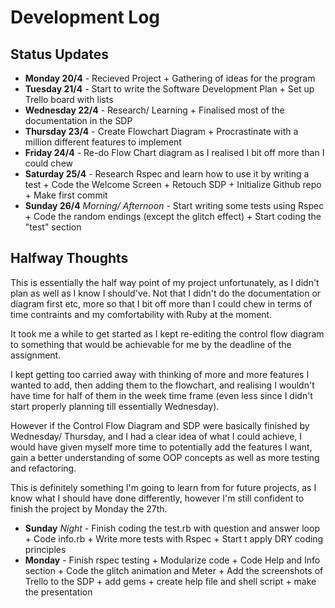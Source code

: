 # Development Log

## Status Updates
- **Monday 20/4** - Recieved Project + Gathering of ideas for the program
- **Tuesday 21/4** - Start to write the Software Development Plan + Set up Trello board with lists
- **Wednesday 22/4** - Research/ Learning + Finalised most of the documentation in the SDP
- **Thursday 23/4** - Create Flowchart Diagram + Procrastinate with a million different features to implement
- **Friday 24/4** - Re-do Flow Chart diagram as I realised I bit off more than I could chew
- **Saturday 25/4** - Research Rspec and learn how to use it by writing a test + Code the Welcome Screen + Retouch SDP + Initialize Github repo + Make first commit
- **Sunday 26/4** *Morning/ Afternoon* - Start writing some tests using Rspec + Code the random endings (except the glitch effect) + Start coding the "test" section

## Halfway Thoughts

This is essentially the half way point of my project unfortunately, as I didn't plan as well as I know I should've. Not that I didn't do the documentation or diagram first etc, more so that I bit off more than I could chew in terms of time contraints and my comfortability with Ruby at the moment. 

It took me a while to get started as I kept re-editing the control flow diagram to something that would be achievable for me by the deadline of the assignment.

I kept getting too carried away with thinking of more and more features I wanted to add, then adding them to the flowchart, and realising I wouldn't have time for half of them in the week time frame (even less since I didn't start properly planning till  essentially Wednesday).

However if the Control Flow Diagram and SDP were basically finished by Wednesday/ Thursday, and I had a clear idea of what I could achieve, I would have given myself more time to potentially add the features I want, gain a better understanding of some OOP concepts as well as more testing and refactoring.

This is definitely something I'm going to learn from for future projects, as I know what I should have done differently, however I'm still confident to finish the project by Monday the 27th.

- **Sunday** *Night* - Finish coding the test.rb with question and answer loop + Code info.rb + Write more tests with Rspec + Start t apply DRY coding principles
- **Monday** - Finish rspec testing + Modularize code + Code Help and Info section + Code the glitch animation and Meter + Add the screenshots of Trello to the SDP + add gems + create help file and shell script + make the presentation